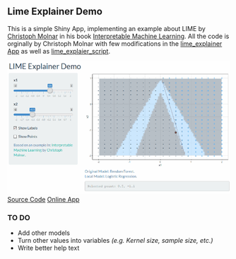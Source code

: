 ## Lime Explainer Demo

This is a simple Shiny App, implementing an example about LIME by [Christoph Molnar](https://github.com/christophM) in his book [Interpretable Machine Learning](https://christophm.github.io/interpretable-ml-book/lime.html). All the code is orginally by Christoph Molnar with few modifications in the [lime_explainer App](https://github.com/OmaymaS/lime_explainer/tree/master/lime_explainer_shiny) as well as [lime_explaier_script](https://github.com/OmaymaS/lime_explainer/blob/master/R/lime_explainer_script.R).


![](https://github.com/OmaymaS/lime_explainer/blob/master/img/app_demo.gif)
[Source Code](https://github.com/OmaymaS/lime_explainer/tree/master/lime_explainer_shiny)
[Online App](https://omaymas.shinyapps.io/lime_explainer/)


### TO DO

- Add other models
- Turn other values into variables *(e.g. Kernel size, sample size, etc.)*
- Write better help text